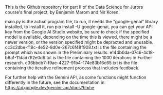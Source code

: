 This is the Github repository for part II of the Data Science for Jurors course's final project, by Benjamin Marom and Nir Koren.

main.py is the actual program file, to run, it needs the "google-genai" library installed, to install it, run pip install -U google-genai, you can get your API key from the Google AI Studio website, be sure to check if the specified model is available, depending on the time this is viewed, there might be a newer version, or the version specified might be depracted and unusable.
cc3c2dbe-f19c-4e52-8d0e-267c6f48f908.txt is the file containing the prompt which was shown in the Preliminary results.
e144b0da-07c6-4c18-b6a1-11dad792e0d6.txt is the file containing the 1000 iterations in Further research.
c36bbdb7-f9ae-4227-91b4-174e83b16c65.txt is the file containing the iterative refinement process that includes feedback.


For further help with the Gemini API, as some functions might function differently in the future, see the documentation in:
https://ai.google.dev/gemini-api/docs?hl=he
